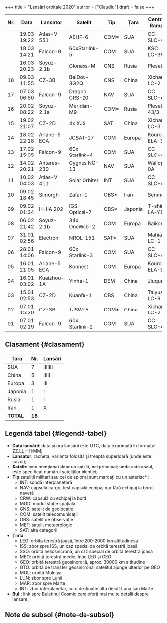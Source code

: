 +++
title = "Lansări orbitale 2020"
author = ["Claudiu"]
draft = false
+++

| Nr. | Data        | Lansator     | Satelit        | Tip   | Țara    | Centru / Rampa | Ținta | Rezultat | Bul.           |
|-----|-------------|--------------|----------------|-------|---------|----------------|-------|----------|----------------|
|     | 19.03 19:22 | Atlas-V 551  | AEHF-6         | COM\* | SUA     | CC SLC-41      | GEO   |          |                |
|     | 18.03 14:21 | Falcon-9     | 60xStarlink-5  | COM   | SUA     | KSC LC-39A     | LEO   |          |                |
|     | 16.03 20:23 | Soyuz-2.1b   | Glonass-M      | CNS   | Rusia   | Plesetsk       | MEO   |          |                |
| 18  | 09.03 11:55 | CZ-3B        | BeiDou-3G2Q    | CNS   | China   | Xichang LC-2   | GEO   | Succes   | [66](/bul/066) |
| 17  | 07.03 06:50 | Falcon-9     | Dragon CRS-20  | NAV   | SUA     | CC SLC-40      | ISS   | Succes   | [66](/bul/066) |
| 16  | 20.02 08:22 | Soyuz-2.1a   | Meridian-M9    | COM\* | Rusia   | Plesetsk 43/3  | MOL   | Succes   | [64](/bul/064) |
| 15  | 19.02 21:07 | CZ-2D        | 4x XJS         | SAT   | China   | Xichang LC-3   | LEO   | Succes   | [63](/bul/063) |
| 14  | 18.02 22:18 | Ariane-5 ECA | JCSAT-17       | COM   | Europa  | Kourou ELA-3   | GEO   | Succes   | [63](/bul/063) |
| 13  | 17.02 15:05 | Falcon-9     | 60x Starlink-4 | COM   | SUA     | CC SLC-40      | LEO   | Succes   | [63](/bul/063) |
| 12  | 14.02 20:21 | Antares-230  | Cygnus NG-13   | NAV   | SUA     | Wallops 0A     | ISS   | Succes   | [63](/bul/063) |
| 11  | 10.02 04:03 | Atlas-V 411  | Solar Orbiter  | INT   | SUA     | CC SLC-41      | INT   | Succes   | [62](/bul/062) |
| 10  | 09.02 18:45 | Simorgh      | Zafar-1        | OBS\* | Iran    | Semnan         | LEO   | Eșec     | [62](/bul/062) |
| 09  | 09.02 01:34 | H-IIA 202    | IGS-Optical-7  | OBS\* | Japonia | T-shima LA-Y1  | SSO   | Succes   | [62](/bul/062) |
| 08  | 06.02 21:42 | Soyuz-2.1b   | 34x OneWeb-2   | COM   | Europa  | Baikonur       | LEO   | Succes   | [62](/bul/062) |
| 07  | 31.01 02:56 | Electron     | NROL-151       | SAT\* | SUA     | Mahia LC-1     | LEO   | Succes   | [61](/bul/061) |
| 06  | 28.01 14:06 | Falcon-9     | 60x Starlink-3 | COM   | SUA     | CC SLC-40      | LEO   | Succes   | [60](/bul/060) |
| 05  | 16.01 21:05 | Ariane-5 ECA | Konnect        | COM   | Europa  | Kourou ELA-3   | GEO   | Succes   | [59](/bul/059) |
| 04  | 16.01 03:02 | Kuaizhou-1A  | Yinhe-1        | DEM   | China   | Jiuquan        | SSO   | Succes   | [59](/bul/059) |
| 03  | 15.01 02:53 | CZ-2D        | Kuanfu-1       | OBS   | China   | Taiyua LC-9    | LEO   | Succes   | [58](/bul/058) |
| 02  | 07.01 15:20 | CZ-3B        | TJSW-5         | COM\* | China   | Xichang LC-2   | GTO   | Succes   | [57](/bul/057) |
| 01  | 07.01 02:19 | Falcon-9     | 60x Starlink-2 | COM   | SUA     | CC SLC-40      | LEO   | Succes   | [57](/bul/057) |


## Clasament {#clasament}

| Țara      | Nr.    | Lansări |
|-----------|--------|---------|
| SUA       | 7      | IIIIIII |
| China     | 5      | IIIII   |
| Europa    | 3      | III     |
| Japonia   | 1      | I       |
| Rusia     | 1      | I       |
| Iran      | 1      | X       |
| **TOTAL** | **18** |         |


## Legendă tabel {#legendă-tabel}

-   **Data lansării**: data și ora lansării este UTC, data exprimată în formatul ZZ.LL HH:MM;
-   **Lansator**: racheta, varianta folosită și treapta superioară (unde este cazul);
-   **Satelit**: este menționat doar un satelit, cel principal; unde este cazul, este specificat numărul sateliților identici;
-   **Tip**:sateliții militari sau cei de spionaj sunt marcați cu un asterisc\* :
    -   INT: sondă interplanetară
    -   NAV: capsulă cargo, test capsulă echipaj dar fără echipaj la bord, navetă
    -   CRW: capsulă cu echipaj la bord
    -   MOD: modul stație spațială
    -   GNS: satelit de geolocație
    -   COM: satelit telecomunicații
    -   OBS: satelit de observație
    -   MET: satelit meteorologic
    -   SAT: alte categorii
-   **Ținta**:
    -   LEO: orbita terestră joasă, între 200-2000 km altitudinesa
    -   ISS: zbor spre ISS, un caz special de orbită terestră joasă
    -   SSO: orbită heliosincronă, un caz special de orbită terestră joasă
    -   MEO: orbită terestră medie, între LEO și GEO
    -   GEO: orbită terestră geosincronă, aprox. 30000 km altitudine
    -   GTO: orbită de transfer geosincronă, satelitul ajunge ulterior pe GEO
    -   MOL: orbită Molniya
    -   LUN: zbor spre Lună
    -   MAR: zbor spre Marte
    -   INT: zbor interplanetar, cu o destinație alta decât Luna sau Marte
-   **Bul.**: link spre Buletinul Cosmic care oferă mai multe detalii despre lansare.


## Note de subsol {#note-de-subsol}